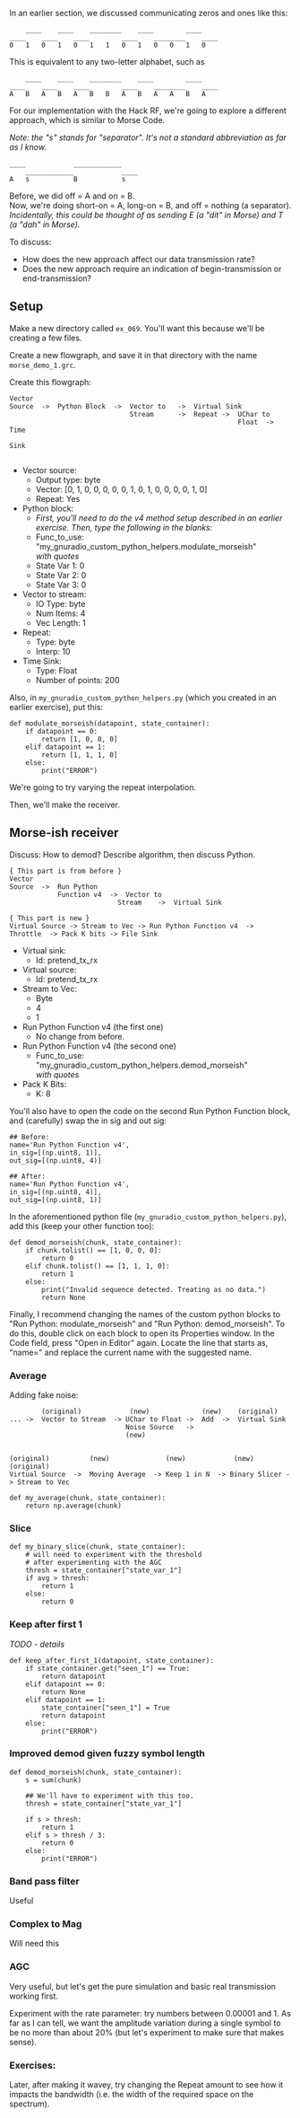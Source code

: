 In an earlier section, we discussed communicating zeros and ones like this:


```
    ____    ____    ________    ____        ____
____    ____    ____        ____    ________    ____
0   1   0   1   0   1   1   0   1   0   0   1   0
```

This is equivalent to any two-letter alphabet, such as

```
    ____    ____    ________    ____        ____
____    ____    ____        ____    ________    ____
A   B   A   B   A   B   B   A   B   A   A   B   A
```


For our implementation with the Hack RF, we're going to explore a different approach, which is similar to Morse Code.

_Note: the "s" stands for "separator". It's not a standard abbreviation as far as I know._

```
____            ____________    
    ____________            ____
A   s           B           s   
```

Before, we did off = A and on = B.  
Now, we're doing short-on = A, long-on = B, and off = nothing (a separator).  
_Incidentally, this could be thought of as sending E (a "dit" in Morse) and T (a "dah" in Morse)._

To discuss:

- How does the new approach affect our data transmission rate?
- Does the new approach require an indication of begin-transmission or end-transmission?

## Setup

Make a new directory called `ex_069`. You'll want this because we'll be creating a few files.

Create a new flowgraph, and save it in that directory with the name `morse_demo_1.grc`.

Create this flowgraph:
```
Vector 
Source  ->  Python Block  ->  Vector to   ->  Virtual Sink
                              Stream      ->  Repeat ->  UChar to 
                                                         Float  -> Time 
                                                                   Sink
                                               
```

- Vector source:
  - Output type: byte
  - Vector: [0, 1, 0, 0, 0, 0, 0, 1, 0, 1, 0, 0, 0, 0, 1, 0]
  - Repeat: Yes
- Python block:
  - _First, you'll need to do the v4 method setup described in an earlier exercise. Then, type the following in the blanks:_
  - Func_to_use: "my_gnuradio_custom_python_helpers.modulate_morseish"  
     _with quotes_
  - State Var 1: 0
  - State Var 2: 0
  - State Var 3: 0
- Vector to stream:
  - IO Type: byte
  - Num Items: 4
  - Vec Length: 1
- Repeat:
  - Type: byte
  - Interp: 10
- Time Sink:
  - Type: Float
  - Number of points: 200 

Also, in `my_gnuradio_custom_python_helpers.py` (which you created in an earlier exercise), put this:

```python3
def modulate_morseish(datapoint, state_container):
    if datapoint == 0:
        return [1, 0, 0, 0]
    elif datapoint == 1:
        return [1, 1, 1, 0]
    else:
        print("ERROR")
``` 

We're going to try varying the repeat interpolation.

Then, we'll make the receiver.

## Morse-ish receiver

Discuss: How to demod? Describe algorithm, then discuss Python.

```
{ This part is from before }
Vector 
Source  ->  Run Python  
            Function v4  ->  Vector to
                           Stream    ->  Virtual Sink

{ This part is new }
Virtual Source -> Stream to Vec -> Run Python Function v4  ->  Throttle  -> Pack K bits -> File Sink
```

- Virtual sink:
  - Id: pretend_tx_rx
- Virtual source:
  - Id: pretend_tx_rx
- Stream to Vec:
  - Byte
  - 4
  - 1
- Run Python Function v4 (the first one)
  - No change from before.
- Run Python Function v4 (the second one)
  - Func_to_use: "my_gnuradio_custom_python_helpers.demod_morseish"  
     _with quotes_
- Pack K Bits:
  - K: 8

You'll also have to open the code on the second Run Python Function block, and (carefully) swap the in sig and out sig:  

```python3
## Before:
name='Run Python Function v4',
in_sig=[(np.uint8, 1)],
out_sig=[(np.uint8, 4)]

## After:
name='Run Python Function v4',
in_sig=[(np.uint8, 4)],
out_sig=[(np.uint8, 1)]
```

In the aforementioned python file (`my_gnuradio_custom_python_helpers.py`), add this (keep your other function too):

```python3
def demod_morseish(chunk, state_container):
    if chunk.tolist() == [1, 0, 0, 0]:
        return 0
    elif chunk.tolist() == [1, 1, 1, 0]:
        return 1
    else:
        print("Invalid sequence detected. Treating as no data.")
        return None
```

Finally, I recommend changing the names of the custom python blocks to "Run Python: modulate_morseish" and "Run Python: demod_morseish".  To do this, double click on each block to open its Properties window.  In the Code field, press "Open in Editor" again.  Locate the line that starts as, "name=" and replace the current name with the suggested name.


### Average 

Adding fake noise:

```
        (original)            (new)             (new)    (original)
... ->  Vector to Stream  -> UChar to Float ->  Add  ->  Virtual Sink
                             Noise Source   ->
                             (new)
             

(original)          (new)              (new)            (new)        (original)
Virtual Source  ->  Moving Average  -> Keep 1 in N  -> Binary Slicer -> Stream to Vec 
```



```python3
def my_average(chunk, state_container):
    return np.average(chunk)
```

### Slice

```python3
def my_binary_slice(chunk, state_container):
    # will need to experiment with the threshold
    # after experimenting with the AGC
    thresh = state_container["state_var_1"]
    if avg > thresh:  
        return 1
    else:
        return 0
```

### Keep after first 1

_TODO - details_

```python3
def keep_after_first_1(datapoint, state_container):
    if state_container.get("seen_1") == True:
        return datapoint
    elif datapoint == 0:
        return None
    elif datapoint == 1:
        state_container["seen_1"] = True
        return datapoint
    else:
        print("ERROR")
```

### Improved demod given fuzzy symbol length

```python3
def demod_morseish(chunk, state_container):
    s = sum(chunk)
    
    ## We'll have to experiment with this too.
    thresh = state_container["state_var_1"]
    
    if s > thresh:
        return 1
    elif s > thresh / 3:
        return 0
    else:
        print("ERROR")
```

### Band pass filter

Useful

### Complex to Mag

Will need this

### AGC

Very useful, but let's get the pure simulation and basic real transmission working first.

Experiment with the rate parameter: try numbers between 0.00001 and 1. As far as I can tell, we want the amplitude variation during a single symbol to be no more than about 20% (but let's experiment to make sure that makes sense).

### Exercises:

Later, after making it wavey, try changing the Repeat amount to see how it impacts the bandwidth (i.e. the width of the required space on the spectrum).

